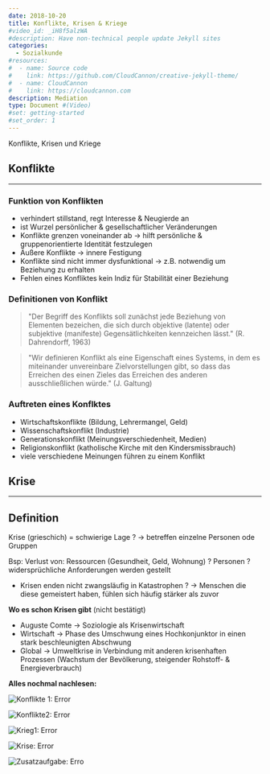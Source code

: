 ```yaml
---
date: 2018-10-20
title: Konflikte, Krisen & Kriege
#video_id: _iH8f5alzWA
#description: Have non-technical people update Jekyll sites
categories:
  - Sozialkunde
#resources:
#  - name: Source code
#    link: https://github.com/CloudCannon/creative-jekyll-theme/
#  - name: CloudCannon
#    link: https://cloudcannon.com
description: Mediation
type: Document #(Video)
#set: getting-started
#set_order: 1
---
```


 Konflikte, Krisen und Kriege

## Konflikte
---
### Funktion von Konflikten

+ verhindert stillstand, regt Interesse & Neugierde an
+ ist Wurzel persönlicher & gesellschaftlicher Veränderungen
+ Konflikte grenzen voneinander ab
  -> hilft persönliche & gruppenorientierte Identität festzulegen
+ Äußere Konflikte -> innere Festigung
+ Konflikte sind nicht immer dysfunktional
  -> z.B. notwendig um Beziehung zu erhalten
+ Fehlen eines Konfliktes kein Indiz für Stabilität einer Beziehung

### Definitionen von Konflikt

> "Der Begriff des Konflikts soll zunächst jede Beziehung von Elementen bezeichen, die sich durch objektive (latente) oder subjektive (manifeste) Gegensätlichkeiten kennzeichen lässt." (R. Dahrendorff, 1963)

> "Wir definieren Konflikt als eine Eigenschaft eines Systems, in dem es miteinander
> unvereinbare Zielvorstellungen gibt, so dass das Erreichen des einen Zieles das
> Erreichen des anderen ausschließlichen würde." (J. Galtung)

### Auftreten eines Konflktes

* Wirtschaftskonflikte (Bildung, Lehrermangel, Geld)
* Wissenschaftskonflikt (Industrie)
* Generationskonflikt (Meinungsverschiedenheit, Medien)
* Religionskonflikt (katholische Kirche mit den Kindersmissbrauch)
* viele verschiedene Meinungen führen zu einem Konflikt

## Krise
---
## Definition

Krise (grieschich) = schwierige Lage
?	-> betreffen einzelne Personen ode Gruppen

Bsp: 	Verlust von: 	Ressourcen (Gesundheit, Geld, Wohnung)
?						Personen
?		widersprüchliche Anforderungen werden gestellt

* Krisen enden nicht zwangsläufig in Katastrophen
  ?	-> Menschen die diese gemeistert haben, fühlen sich häufig stärker als zuvor



**Wo es schon Krisen gibt** (nicht bestätigt)

* Auguste Comte -> Soziologie als Krisenwirtschaft
* Wirtschaft -> Phase des Umschwung eines Hochkonjunktor in einen stark beschleunigten Abschwung
* Global -> Umweltkrise in Verbindung mit anderen krisenhaften Prozessen (Wachstum der Bevölkerung, steigender Rohstoff- & Energieverbrauch)



**Alles nochmal nachlesen:**

![Konflikte 1: Error](https://cdn.discordapp.com/attachments/502050584384503808/503236990448173056/Krieg-Krisen-Konflikte1.jpg)

![Konflikte2: Error](https://cdn.discordapp.com/attachments/502050584384503808/503236992507576330/Krieg-Krisen-Konflikte2.jpg)

![Krieg1: Error](https://cdn.discordapp.com/attachments/502050584384503808/503236991195021312/Krieg-Krisen-Konflikte4.jpg)

![Krise: Error](https://cdn.discordapp.com/attachments/502050584384503808/503236991694012417/Krieg-Krisen-Konflikte3.jpg)

![Zusatzaufgabe: Erro](https://cdn.discordapp.com/attachments/502050584384503808/503242867142295603/unknown.png)
